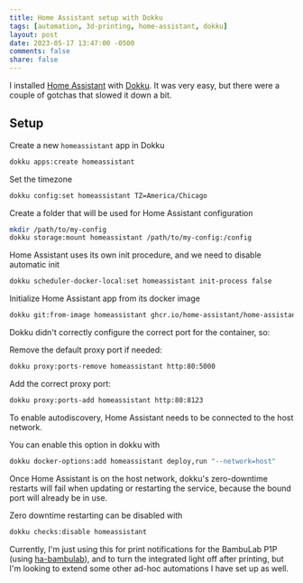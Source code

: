 ```yaml
---
title: Home Assistant setup with Dokku
tags: [automation, 3d-printing, home-assistant, dokku]
layout: post
date: 2023-05-17 13:47:00 -0500
comments: false
share: false
---
```


I installed [Home Assistant](https://home-assistant.io) with [Dokku](https://dokku.com). It was very easy, but there were a couple of gotchas that slowed it down a bit.

## Setup

Create a new `homeassistant` app in Dokku

```sh
dokku apps:create homeassistant
```

Set the timezone

```sh
dokku config:set homeassistant TZ=America/Chicago
```

Create a folder that will be used for Home Assistant configuration

```sh
mkdir /path/to/my-config
dokku storage:mount homeassistant /path/to/my-config:/config
```

Home Assistant uses its own init procedure, and we need to disable automatic init

```sh
dokku scheduler-docker-local:set homeassistant init-process false
```

Initialize Home Assistant app from its docker image

```sh
dokku git:from-image homeassistant ghcr.io/home-assistant/home-assistant:stable
```

Dokku didn't correctly configure the correct port for the container, so:

Remove the default proxy port if needed:

```sh
dokku proxy:ports-remove homeassistant http:80:5000
```

Add the correct proxy port:

```sh
dokku proxy:ports-add homeassistant http:80:8123
```

To enable autodiscovery, Home Assistant needs to be connected to the host network.

You can enable this option in dokku with

```sh
dokku docker-options:add homeassistant deploy,run "--network=host"
```

Once Home Assistant is on the host network, dokku's zero-downtime restarts will fail when updating or restarting the service, because the bound port will already be in use.

Zero downtime restarting can be disabled with

```sh
dokku checks:disable homeassistant
```

Currently, I'm just using this for print notifications for the BambuLab P1P (using [ha-bambulab](https://github.com/greghesp/ha-bambulab)), and to turn the integrated light off after printing, but I'm looking to extend some other ad-hoc automations I have set up as well.
